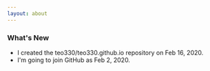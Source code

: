 ```yaml
---
layout: about
---
```



### What's New

- I created the teo330/teo330.github.io repository on Feb 16, 2020.
- I'm going to join GitHub as Feb 2, 2020.
